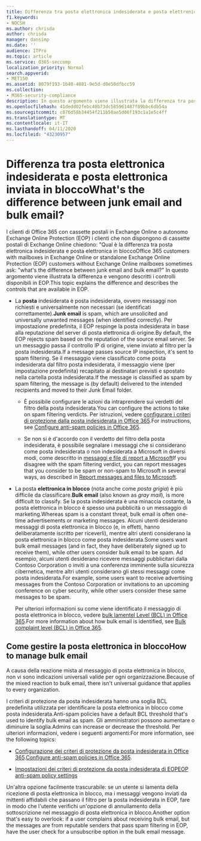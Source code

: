 ```yaml
---
title: Differenza tra posta elettronica indesiderata e posta elettronica in blocco
f1.keywords:
- NOCSH
ms.author: chrisda
author: chrisda
manager: dansimp
ms.date: ''
audience: ITPro
ms.topic: article
ms.service: O365-seccomp
localization_priority: Normal
search.appverid:
- MET150
ms.assetid: 8079f193-1b40-4081-9e5d-d0e50dfbcc59
ms.collection:
- M365-security-compliance
description: In questo argomento viene illustrata la differenza tra posta indesiderata (posta indesiderata) e posta elettronica in blocco e i relativi controlli in Office 365.
ms.openlocfilehash: 41dedd02febc40b73dc585961487f89bbc6db54a
ms.sourcegitcommit: c876d58b34454f211b50ae5d06f193c1a1e5c4ff
ms.translationtype: MT
ms.contentlocale: it-IT
ms.lasthandoff: 04/11/2020
ms.locfileid: "43230957"
---
```

# <a name="whats-the-difference-between-junk-email-and-bulk-email"></a><span data-ttu-id="d9e6b-103">Differenza tra posta elettronica indesiderata e posta elettronica inviata in blocco</span><span class="sxs-lookup"><span data-stu-id="d9e6b-103">What's the difference between junk email and bulk email?</span></span>

<span data-ttu-id="d9e6b-104">I clienti di Office 365 con cassette postali in Exchange Online o autonomo Exchange Online Protection (EOP) i clienti che non dispongono di cassette postali di Exchange Online chiedono: "Qual è la differenza tra posta elettronica indesiderata e posta elettronica in blocco</span><span class="sxs-lookup"><span data-stu-id="d9e6b-104">Office 365 customers with mailboxes in Exchange Online or standalone Exchange Online Protection (EOP) customers without Exchange Online mailboxes sometimes ask: "what's the difference between junk email and bulk email?"</span></span> <span data-ttu-id="d9e6b-105">In questo argomento viene illustrata la differenza e vengono descritti i controlli disponibili in EOP.</span><span class="sxs-lookup"><span data-stu-id="d9e6b-105">This topic explains the difference and describes the controls that are available in EOP.</span></span>

- <span data-ttu-id="d9e6b-106">La **posta** indesiderata è posta indesiderata, ovvero messaggi non richiesti e universalmente non necessari (se identificati correttamente).</span><span class="sxs-lookup"><span data-stu-id="d9e6b-106">**Junk email** is spam, which are unsolicited and universally unwanted messages (when identified correctly).</span></span> <span data-ttu-id="d9e6b-107">Per impostazione predefinita, il EOP respinge la posta indesiderata in base alla reputazione del server di posta elettronica di origine.</span><span class="sxs-lookup"><span data-stu-id="d9e6b-107">By default, the EOP rejects spam based on the reputation of the source email server.</span></span> <span data-ttu-id="d9e6b-108">Se un messaggio passa il controllo IP di origine, viene inviato al filtro per la posta indesiderata.</span><span class="sxs-lookup"><span data-stu-id="d9e6b-108">If a message passes source IP inspection, it's sent to spam filtering.</span></span> <span data-ttu-id="d9e6b-109">Se il messaggio viene classificato come posta indesiderata dal filtro posta indesiderata, il messaggio viene (per impostazione predefinita) recapitato ai destinatari previsti e spostato nella cartella posta indesiderata.</span><span class="sxs-lookup"><span data-stu-id="d9e6b-109">If the message is classified as spam by spam filtering, the message is (by default) delivered to the intended recipients and moved to their Junk Email folder.</span></span>

  - <span data-ttu-id="d9e6b-110">È possibile configurare le azioni da intraprendere sui verdetti del filtro della posta indesiderata.</span><span class="sxs-lookup"><span data-stu-id="d9e6b-110">You can configure the actions to take on spam filtering verdicts.</span></span> <span data-ttu-id="d9e6b-111">Per istruzioni, vedere [configurare i criteri di protezione dalla posta indesiderata in Office 365](configure-your-spam-filter-policies.md).</span><span class="sxs-lookup"><span data-stu-id="d9e6b-111">For instructions, see [Configure anti-spam policies in Office 365](configure-your-spam-filter-policies.md).</span></span>

  - <span data-ttu-id="d9e6b-112">Se non si è d'accordo con il verdetto del filtro della posta indesiderata, è possibile segnalare i messaggi che si considerano come posta indesiderata o non indesiderata a Microsoft in diversi modi, come descritto in [messaggi e file di report a Microsoft](report-junk-email-messages-to-microsoft.md)</span><span class="sxs-lookup"><span data-stu-id="d9e6b-112">If you disagree with the spam filtering verdict, you can report messages that you consider to be spam or non-spam to Microsoft in several ways, as described in [Report messages and files to Microsoft](report-junk-email-messages-to-microsoft.md).</span></span>

- <span data-ttu-id="d9e6b-113">La posta **elettronica in blocco** (nota anche come _posta grigia_) è più difficile da classificare.</span><span class="sxs-lookup"><span data-stu-id="d9e6b-113">**Bulk email** (also known as _gray mail_), is more difficult to classify.</span></span> <span data-ttu-id="d9e6b-114">Se la posta indesiderata è una minaccia costante, la posta elettronica in blocco è spesso una pubblicità o un messaggio di marketing.</span><span class="sxs-lookup"><span data-stu-id="d9e6b-114">Whereas spam is a constant threat, bulk email is often one-time advertisements or marketing messages.</span></span> <span data-ttu-id="d9e6b-115">Alcuni utenti desiderano messaggi di posta elettronica in blocco (e, in effetti, hanno deliberatamente iscritto per riceverli), mentre altri utenti considerano la posta elettronica in blocco come posta indesiderata.</span><span class="sxs-lookup"><span data-stu-id="d9e6b-115">Some users want bulk email messages (and in fact, they have deliberately signed up to receive them), while other users consider bulk email to be spam.</span></span> <span data-ttu-id="d9e6b-116">Ad esempio, alcuni utenti desiderano ricevere messaggi pubblicitari dalla Contoso Corporation o inviti a una conferenza imminente sulla sicurezza cibernetica, mentre altri utenti considerano gli stessi messaggi come posta indesiderata.</span><span class="sxs-lookup"><span data-stu-id="d9e6b-116">For example, some users want to receive advertising messages from the Contoso Corporation or invitations to an upcoming conference on cyber security, while other users consider these same messages to be spam.</span></span>

  <span data-ttu-id="d9e6b-117">Per ulteriori informazioni su come viene identificato il messaggio di posta elettronica in blocco, vedere [bulk lamentel Level (BCL) in Office 365](bulk-complaint-level-values.md).</span><span class="sxs-lookup"><span data-stu-id="d9e6b-117">For more information about how bulk email is identified, see [Bulk complaint level (BCL) in Office 365](bulk-complaint-level-values.md).</span></span>

## <a name="how-to-manage-bulk-email"></a><span data-ttu-id="d9e6b-118">Come gestire la posta elettronica in blocco</span><span class="sxs-lookup"><span data-stu-id="d9e6b-118">How to manage bulk email</span></span>

<span data-ttu-id="d9e6b-119">A causa della reazione mista al messaggio di posta elettronica in blocco, non vi sono indicazioni universali valide per ogni organizzazione.</span><span class="sxs-lookup"><span data-stu-id="d9e6b-119">Because of the mixed reaction to bulk email, there isn't universal guidance that applies to every organization.</span></span>

<span data-ttu-id="d9e6b-120">I criteri di protezione da posta indesiderata hanno una soglia BCL predefinita utilizzata per identificare la posta elettronica in blocco come posta indesiderata.</span><span class="sxs-lookup"><span data-stu-id="d9e6b-120">Anti-spam policies have a default BCL threshold that's used to identify bulk email as spam.</span></span> <span data-ttu-id="d9e6b-121">Gli amministratori possono aumentare o diminuire la soglia.</span><span class="sxs-lookup"><span data-stu-id="d9e6b-121">Admins can increase or decrease the threshold.</span></span> <span data-ttu-id="d9e6b-122">Per ulteriori informazioni, vedere i seguenti argomenti:</span><span class="sxs-lookup"><span data-stu-id="d9e6b-122">For more information, see the following topics:</span></span>

- <span data-ttu-id="d9e6b-123">[Configurazione dei criteri di protezione da posta indesiderata in Office 365](configure-your-spam-filter-policies.md).</span><span class="sxs-lookup"><span data-stu-id="d9e6b-123">[Configure anti-spam policies in Office 365](configure-your-spam-filter-policies.md).</span></span>

- [<span data-ttu-id="d9e6b-124">Impostazioni dei criteri di protezione da posta indesiderata di EOP</span><span class="sxs-lookup"><span data-stu-id="d9e6b-124">EOP anti-spam policy settings</span></span>](recommended-settings-for-eop-and-office365-atp.md#eop-anti-spam-policy-settings)

<span data-ttu-id="d9e6b-125">Un'altra opzione facilmente trascurabile: se un utente si lamenta della ricezione di posta elettronica in blocco, ma i messaggi vengono inviati da mittenti affidabili che passano il filtro per la posta indesiderata in EOP, fare in modo che l'utente verifichi un'opzione di annullamento della sottoscrizione nel messaggio di posta elettronica in blocco.</span><span class="sxs-lookup"><span data-stu-id="d9e6b-125">Another option that's easy to overlook: if a user complains about receiving bulk email, but the messages are from reputable senders that pass spam filtering in EOP, have the user check for a unsubscribe option in the bulk email message.</span></span>
